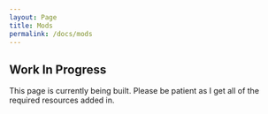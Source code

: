 ```yaml
---
layout: Page
title: Mods
permalink: /docs/mods
---
```




## Work In Progress

This page is currently being built. Please be patient as I get all of the required resources added in.
